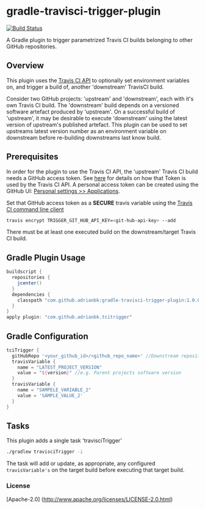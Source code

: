 gradle-travisci-trigger-plugin
==============================

[![Build Status](https://travis-ci.org/adrianbk/gradle-travisci-trigger-plugin.svg?branch=master)](https://travis-ci.org/adrianbk/gradle-travisci-trigger-plugin.svg)

A Gradle plugin to trigger parametrized Travis CI builds belonging to other GitHub repositories.

## Overview
This plugin uses the [Travis CI API](http://docs.travis-ci.com/api/) to optionally set environment variables on, and trigger a
build of, another 'downstream' TravisCI build.

Consider two GitHub projects: 'upstream' and 'downstream', each with it's own Travis CI build. The 'downstream' build depends on
a versioned software artefact produced by 'upstream'. On a successful build of 'upstream', it may be desirable to execute
'downstream' using the latest version of upstream's published artefact. This plugin can be used to set upstreams latest version
number as an environment variable on downstream before re-building downstreams last know build.

## Prerequisites
In order for the plugin to use the Travis CI API, the 'upstream' Travis CI build needs a GitHub access token.
See [here](http://docs.travis-ci.com/api/#creating-a-temporary-github-token) for details on how that Token is used by the
Travis CI API. A personal access token can be created using the
GitHub UI: [Personal settings >> Applications](https://github.com/settings/tokens/new).

Set that GitHub access token as a __SECURE__ travis variable using
the [Travis CI command line client](http://blog.travis-ci.com/2013-01-14-new-client/)

```bash
travis encrypt TRIGGER_GIT_HUB_API_KEY=<git-hub-api-key> --add
```

There must be at least one executed build on the downstream/target Travis CI build.

## Gradle Plugin Usage

```groovy
buildscript {
  repositories {
    jcenter()
  }
  dependencies {
    classpath "com.github.adrianbk:gradle-travisci-trigger-plugin:1.0.0"
  }
}
apply plugin: "com.github.adrianbk.tcitrigger"
```

## Gradle Configuration
```groovy
tciTrigger {
  gitHubRepo '<your_github_id>/<github_repo_name>' //Downstream repository
  travisVariable {
    name = "LATEST_PROJECT_VERSION"
    value = "${version}" //e.g. Parent projects software version
  }
  travisVariable {
    name = "SAMPELE_VARIABLE_2"
    value = 'SAMPLE_VALUE_2'
  }
}
```

## Tasks
This plugin adds a single task 'travisciTrigger'

```bash
./gradlew travisciTrigger -i

```
The task will add or update, as appropriate, any configured `travisVariable's` on the target build before executing that target build.

### License
[Apache-2.0] (http://www.apache.org/licenses/LICENSE-2.0.html)